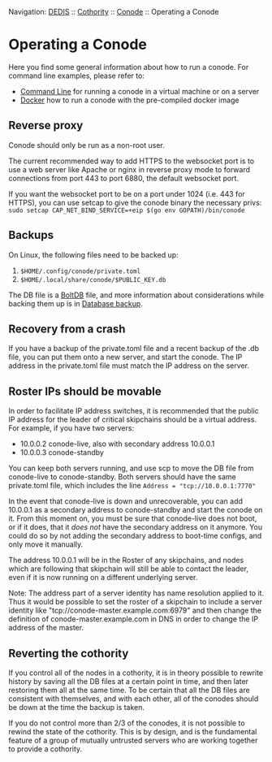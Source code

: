 Navigation: [DEDIS](https://github.com/dedis/doc/tree/master/README.md) ::
[Cothority](../README.md) ::
[Conode](README.md) ::
Operating a Conode

# Operating a Conode

Here you find some general information about how to run a conode. For command
line examples, please refer to:
- [Command Line](CLI.md) for running a conode in a virtual machine or on a
server
- [Docker](Docker.md) how to run a conode with the pre-compiled docker image

## Reverse proxy

Conode should only be run as a non-root user.

The current recommended way to add HTTPS to the websocket port is to use a web
server like Apache or nginx in reverse proxy mode to forward connections from
port 443 to port 6880, the default websocket port.

If you want the websocket port to be on a port under 1024 (i.e. 443 for
HTTPS), you can use setcap to give the conode binary the necessary privs: `sudo
setcap CAP_NET_BIND_SERVICE=+eip $(go env GOPATH)/bin/conode`

## Backups

On Linux, the following files need to be backed up:
1. `$HOME/.config/conode/private.toml`
2. `$HOME/.local/share/conode/$PUBLIC_KEY.db`

The DB file is a [BoltDB](https://github.com/coreos/bbolt) file, and more
information about considerations while backing them up is in [Database
backup](https://github.com/dedis/onet/tree/master/Database-backup-and-recovery.md).

## Recovery from a crash

If you have a backup of the private.toml file and a recent backup of the .db
file, you can put them onto a new server, and start the conode. The IP address
in the private.toml file must match the IP address on the server.

## Roster IPs should be movable

In order to facilitate IP address switches, it is recommended that the public IP
address for the leader of critical skipchains should be a virtual address. For
example, if you have two servers:
* 10.0.0.2 conode-live, also with secondary address 10.0.0.1
* 10.0.0.3 conode-standby

You can keep both servers running, and use scp to move the DB file from
conode-live to conode-standby. Both servers should have the same private.toml
file, which includes the line `Address = "tcp://10.0.0.1:7770"`

In the event that conode-live is down and unrecoverable, you can add 10.0.0.1 as
a secondary address to conode-standby and start the conode on it. From this
moment on, you must be sure that conode-live does not boot, or if it does, that
it *does not* have the secondary address on it anymore. You could do so by not
adding the secondary address to boot-time configs, and only move it manually.

The address 10.0.0.1 will be in the Roster of any skipchains, and nodes which
are following that skipchain will still be able to contact the leader, even if
it is now running on a different underlying server.

Note: The address part of a server identity has name resolution applied to it.
Thus it would be possible to set the roster of a skipchain to include a server
identity like "tcp://conode-master.example.com:6979" and then change the
definition of conode-master.example.com in DNS in order to change the IP address
of the master.

## Reverting the cothority

If you control all of the nodes in a cothority, it is in theory possible to
rewrite history by saving all the DB files at a certain point in time, and then
later restoring them all at the same time. To be certain that all the DB files
are consistent with themselves, and with each other, all of the conodes should
be down at the time the backup is taken.

If you do not control more than 2/3 of the conodes, it is not possible to rewind
the state of the cothority. This is by design, and is the fundamental feature of
a group of mutually untrusted servers who are working together to provide a
cothority.
